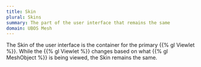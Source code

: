 ```yaml
---
title: Skin
plural: Skins
summary: The part of the user interface that remains the same
domain: UBOS Mesh
---
```


The Skin of the user interface is the container for the primary
{{% gl Viewlet %}}. While the {{% gl Viewlet %}} changes based on
what {{% gl MeshObject %}} is being viewed, the Skin remains the same.
